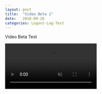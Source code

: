 ```yaml
---
layout: post
title:  "Video Beta 1"
date:   2018-09-26
categories: Logout-Log-Test
---
```


Video Beta Test

<!-- <video id="my-video" class="video-js" controlspreload="auto" width="640" height="264" data-setup="{}"> -->
<video muted autoplay controls loop>
    <source src="../../../../LogFile/Test.mp4" type='video/mp4'>
    <!-- <p class="vjs-no-js">
        To view this video please enable JavaScript, and consider upgrading to a web browser that
        <a href="https://videojs.com/html5-video-support/" target="_blank">supports HTML5 video</a>
    </p> -->
</video>
<!-- <script src="https://vjs.zencdn.net/7.1.0/video.js"></script> -->